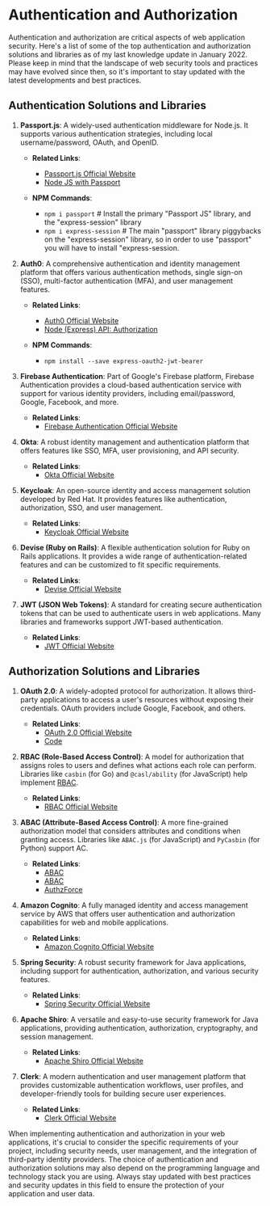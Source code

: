 # Authentication and Authorization

Authentication and authorization are critical aspects of web application security. Here's a list of some of the top authentication and authorization solutions and libraries as of my last knowledge update in January 2022. Please keep in mind that the landscape of web security tools and practices may have evolved since then, so it's important to stay updated with the latest developments and best practices.

## Authentication Solutions and Libraries

1. **Passport.js**: A widely-used authentication middleware for Node.js. It supports various authentication strategies, including local username/password, OAuth, and OpenID.

    - **Related Links**:
      - [Passport.js Official Website](https://www.passportjs.org/)
      - [Node JS with Passport](https://medium.com/@prashantramnyc/node-js-with-passport-authentication-simplified-76ca65ee91e5)

    - **NPM Commands**:
      - `npm i passport`             # Install the primary "Passport JS" library, and the "express-session" library
      - `npm i express-session`      # The main "passport" library piggybacks on the "express-session" library, so in order to use "passport" you will have to install "express-session.

2. **Auth0**: A comprehensive authentication and identity management platform that offers various authentication methods, single sign-on (SSO), multi-factor authentication (MFA), and user management features.

    - **Related Links**:
      - [Auth0 Official Website](https://auth0.com/docs/get-started)
      - [Node (Express) API: Authorization](https://auth0.com/docs/quickstart/backend/nodejs)

    - **NPM Commands**:
      - `npm install --save express-oauth2-jwt-bearer`

3. **Firebase Authentication**: Part of Google's Firebase platform, Firebase Authentication provides a cloud-based authentication service with support for various identity providers, including email/password, Google, Facebook, and more.

    - **Related Links**:
      - [Firebase Authentication Official Website](https://firebase.google.com/docs/auth)

4. **Okta**: A robust identity management and authentication platform that offers features like SSO, MFA, user provisioning, and API security.

    - **Related Links**:
      - [Okta Official Website](https://www.okta.com/)

5. **Keycloak**: An open-source identity and access management solution developed by Red Hat. It provides features like authentication, authorization, SSO, and user management.

    - **Related Links**:
      - [Keycloak Official Website](https://www.keycloak.org/)

6. **Devise (Ruby on Rails)**: A flexible authentication solution for Ruby on Rails applications. It provides a wide range of authentication-related features and can be customized to fit specific requirements.

    - **Related Links**:
      - [Devise Official Website](https://github.com/heartcombo/devise)

7. **JWT (JSON Web Tokens)**: A standard for creating secure authentication tokens that can be used to authenticate users in web applications. Many libraries and frameworks support JWT-based authentication.

    - **Related Links**:
      - [JWT Official Website](https://jwt.io/)

## Authorization Solutions and Libraries

1. **OAuth 2.0**: A widely-adopted protocol for authorization. It allows third-party applications to access a user's resources without exposing their credentials. OAuth providers include Google, Facebook, and others.

    - **Related Links**:
      - [OAuth 2.0 Official Website](https://oauth.net/)
      - [Code](https://oauth.net/code/)

2. **RBAC (Role-Based Access Control)**: A model for authorization that assigns roles to users and defines what actions each role can perform. Libraries like `casbin` (for Go) and `@casl/ability` (for JavaScript) help implement [RBAC](https://en.wikipedia.org/wiki/Role-based_access_control).

    - **Related Links**:
      - [RBAC Official Website](https://casbin.org/)

3. **ABAC (Attribute-Based Access Control)**: A more fine-grained authorization model that considers attributes and conditions when granting access. Libraries like `ABAC.js` (for JavaScript) and `PyCasbin` (for Python) support AC.

    - **Related Links**:
      - [ABAC](https://en.wikipedia.org/wiki/Attribute-based_access_control)
      - [ABAC](https://www.archtis.com/attribute-based-access-control-security-model/)
      - [AuthzForce](https://github.com/authzforce)

4. **Amazon Cognito**: A fully managed identity and access management service by AWS that offers user authentication and authorization capabilities for web and mobile applications.

    - **Related Links**:
      - [Amazon Cognito Official Website](https://aws.amazon.com/cognito/)

5. **Spring Security**: A robust security framework for Java applications, including support for authentication, authorization, and various security features.

    - **Related Links**:
      - [Spring Security Official Website](https://spring.io/projects/spring-security)

6. **Apache Shiro**: A versatile and easy-to-use security framework for Java applications, providing authentication, authorization, cryptography, and session management.

    - **Related Links**:
      - [Apache Shiro Official Website](https://shiro.apache.org/)

7. **Clerk**: A modern authentication and user management platform that provides customizable authentication workflows, user profiles, and developer-friendly tools for building secure user experiences.

    - **Related Links**:
      - [Clerk Official Website](https://clerk.dev/)

When implementing authentication and authorization in your web applications, it's crucial to consider the specific requirements of your project, including security needs, user management, and the integration of third-party identity providers. The choice of authentication and authorization solutions may also depend on the programming language and technology stack you are using. Always stay updated with best practices and security updates in this field to ensure the protection of your application and user data.
